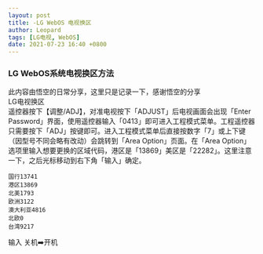 ```yaml
---
layout: post
title: -LG WebOS 电视换区
author: Leopard
tags: [LG电视, WebOS]
date: 2021-07-23 16:40 +0800
---
```

### LG WebOS系统电视换区方法
此内容由悟空的日常分享，这里只是记录一下，感谢悟空的分享  
LG电视换区  
遥控器按下【调整/ADJ】，对准电视按下「ADJUST」后电视画面会出现「Enter Password」界面，使用遥控器输入「0413」即可进入工程模式菜单。工程遥控器只需要按下「ADJ」按键即可。进入工程模式菜单后直接按数字「7」或上下键（因型号不同会略有改动）会跳转到「Area Option」页面。在「Area Option」选项里输入想要更换的区域代码，港区是「13869」美区是「22282」。这里注意一下，之后光标移动到右下角「输入」确定。
```
国行13741
港区13869
北美1793
欧洲3122
澳大利亚4816
北欧0
台湾9217
```
输入
关机️➡️开机
